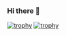 ### Hi there 👋

<!--
**YusuKe010/YusuKe010** is a ✨ _special_ ✨ repository because its `README.md` (this file) appears on your GitHub profile.

Here are some ideas to get you started:

- 🔭 I’m currently working on ...
- 🌱 I’m currently learning ...
- 👯 I’m looking to collaborate on ...
- 🤔 I’m looking for help with ...
- 💬 Ask me about ...
- 📫 How to reach me: ...
- 😄 Pronouns: ...
- ⚡ Fun fact: ...
-->
[![trophy](https://github-profile-trophy.vercel.app/?username=YusuKe010)](https://github.com/YusuKe010/github-profile-trophy)
[![trophy](https://github-profile-trophy.vercel.app/?username=YusuKe010)](https://github.com/YusuKe010/github-profile-trophy)

